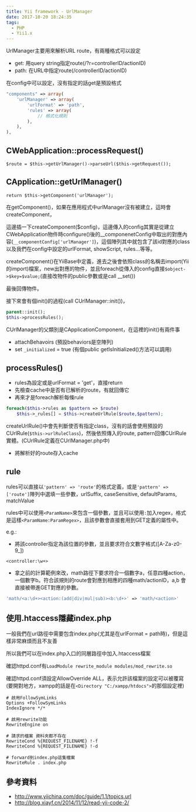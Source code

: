 ```yaml
---
title: Yii framework - UrlManager
date: 2017-10-20 18:24:35
tags:
  - PHP
  - Yii1.x
---
```

UrlManager主要用來解析URL route，有兩種格式可以設定

* get: 用query string指定route(/?r=controllerID/actionID)
* path: 在URL中指定route(/controllerID/actionID)

<!--more-->

在config中可以設定，沒有指定的話get是預設格式

```PHP
"components" => array(
    'urlManager' => array(
        'urlFormat' => 'path',
        'rules' => array(
            // 格式化規則
        ),
    ),
),
```

## CWebApplication::processRequest()

`$route = $this->getUrlManager()->parseUrl($this->getRequest());`

## CApplication::getUrlManager()

`return $this->getComponent('urlManager');`

在getComponent()，如果在應用程式中urlManager沒有被建立，這時會createComponent，

這邊插一下createComponent($config)，這邊傳入的config其實是從建立CWebApplication物件時configure()後的\_\_componenetConfig中取出的對應內容(`__componentConfig['urlManager']`)，這個陣列其中就包含了該id對應的class以及我們在config中設定的urlFormat, showScript, rules...等等。

createComponent()在YiiBase中定義，進去之後會依照class的名稱去import(Yii的import)檔案，new出對應的物件，並且foreach從傳入的config直接`$object->$key=$value;`(直接改物件的public參數或是call \_\_set())

最後回傳物件。

接下來會有個init()的過程(call CUrlManager::init())，

```PHP
parent::init();
$this->processRules();
```

CUrlManager的父類別是CApplicationComponent，在這裡的init()有兩件事

* attachBehavoirs (預設behaviors是空陣列)
* set `_initialized` = true (有個public getIsInitialized()方法可以調用)

## processRules()

* rules為設定或是urlFormat = 'get'，直接return
* 先檢查cache中是否有已解析的route，有就回傳它
* 再來才是foreach解析每條rule

```PHP
foreach($this->rules as $pattern => $route)
    $this->_rules[] = $this->createUrlRule($route,$pattern);
```

createUrlRule()中會先判斷使否有指定class，沒有的話會使用預設的CUrlRule(`$this->urlRuleClass`)，然後依照傳入的route, pattern回傳CUrlRule實體。(CUrlRule定義在CUrlManager.php中)

* 將解析好的route存入cache

## rule

rules可以直接以`'pattern' => 'route'`的格式定義，或是`'pattern' => ['route']`陣列中選填一些參數，urlSuffix, caseSensitive, defaultParams, matchValue

rules中可以使用`<ParamName>`來包含一個參數，並且可以使用`:`加入regex，格式是這樣`<ParamName:ParamRegex>`，且該參數會直接套用到GET定義的屬性中。

e.g.:

* 將該controller指定為該位置的參數，並且要求符合文數字格式([A-Za-z0-9_])

`<controller:\w+>`

* 拿之前的計算範例來改，math路徑下要求符合一個數字a，任意四種action，一個數字b。符合該規則的route會對應到相應的四種math/actionID，a,b 會直接被帶進GET對應的參數。

```PHP
'math/<a:\d+><action:(add|div|mul|sub)><b:\d+>' => 'math/<action>'
```

## 使用.htaccess隱藏index.php

一般我們在url路徑中需要包含index.php(尤其是在urlFormat = path時)，但是這樣非常麻煩而且不友善

所以我們可以在index.php入口的同層路徑中加入.htaccess檔案

確認httpd.conf有`LoadModule rewrite_module modules/mod_rewrite.so`

確認httpd.conf須設定AllowOverride ALL，表示允許該檔案的設定可以被覆寫(要開對地方，xampp的話是在`<Directory "C:/xampp/htdocs">`的那個設定裡)

```Text
# 啟用FollowSymLinks
Options +FollowSymLinks
IndexIgnore */*

# 啟用rewrite功能
RewriteEngine on

# 請求的檔案 資料夾都不存在
RewriteCond %{REQUEST_FILENAME} !-f
RewriteCond %{REQUEST_FILENAME} !-d

# forward到index.php這隻檔案
RewriteRule . index.php
```

## 參考資料

* <http://www.yiichina.com/doc/guide/1.1/topics.url>
* <http://blog.xiayf.cn/2014/11/12/read-yii-code-2/>

